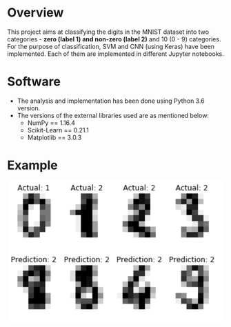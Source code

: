 # Overview
This project aims at classifying the digits in the MNIST dataset into two categories - **zero (label 1) and non-zero (label 2)** and 10 (0 - 9) categories. For the purpose of classification, SVM and CNN (using Keras) have been implemented. Each of them are implemented in different Jupyter notebooks.

# Software
* The analysis and implementation has been done using Python 3.6 version.
* The versions of the external libraries used are as mentioned below:
  * NumPy == 1.16.4
  * Scikit-Learn == 0.21.1
  * Matplotlib == 3.0.3

# Example

<img src="example.PNG" width=500>
